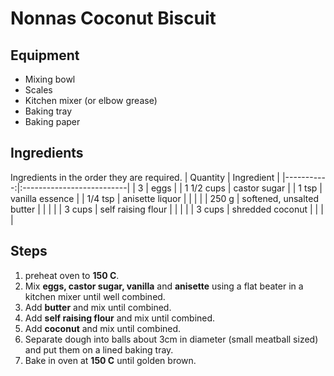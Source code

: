 # Nonnas Coconut Biscuit

## Equipment

* Mixing bowl
* Scales
* Kitchen mixer (or elbow grease)
* Baking tray
* Baking paper 

## Ingredients

Ingredients in the order they are required.
|   Quantity | Ingredient                |
|-----------:|:--------------------------|
|          3 | eggs                      |
| 1 1/2 cups | castor sugar              |
|      1 tsp | vanilla essence           |
|    1/4 tsp | anisette liquor           |
|            |                           |
|      250 g | softened, unsalted butter |
|            |                           |
|     3 cups | self raising flour        |
|            |                           |
|     3 cups | shredded coconut          |
|            |                           |

## Steps

1. preheat oven to **150 C**.
2. Mix **eggs, castor sugar, vanilla** and **anisette** using a flat beater in a kitchen mixer until well combined.
3. Add **butter** and mix until combined.
4. Add **self raising flour** and mix until combined.
5. Add **coconut** and mix until combined.
6. Separate dough into balls about 3cm in diameter (small meatball sized) and put them on a lined baking tray.
7. Bake in oven at **150 C** until golden brown.
